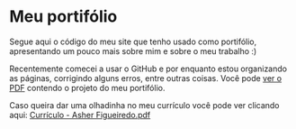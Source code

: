 # Meu portifólio
Segue aqui o código do meu site que tenho usado como portifólio, apresentando um pouco mais sobre mim e sobre o meu trabalho :)

Recentemente comecei a usar o GitHub e por enquanto estou organizando as páginas, corrigindo alguns erros, entre outras coisas. Você pode [ver o PDF](https://github.com/user-attachments/files/20528387/Projeto.Portifolio.pdf) contendo o projeto do meu portifólio.

Caso queira dar uma olhadinha no meu currículo você pode ver clicando aqui: [Currículo - Asher Figueiredo.pdf](https://github.com/user-attachments/files/20528398/Curriculo.-.Asher.Figueiredo.pdf)
